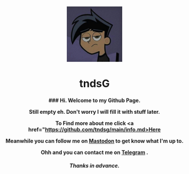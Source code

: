 <html>
 <head>
 <p align="center"><a href="https://tndsG.github.io"><img src="assets/user-logo/logo1.jpg" width="150"></a></p>
<h1 align="center"><b>tndsG</b></h1></head>


<h4 align="center">
### <b>Hi. Welcome to my Github Page.</b>

 Still empty eh. Don't worry I will fill it with stuff later.

To Find more about me click <a href="https://github.com/tndsg/main/info.md>Here</a>

Meanwhile you can follow me on <a rel="me" href="https://mastodon.social/@tharushtnds">Mastodon</a> to get know what I'm up to.

Ohh and you can contact me on <a rel="me" href="https://t.me/cyteax">Telegram</a> .
</h4>

<h5 align="center">Thanks in advance.</h5>
</html>
